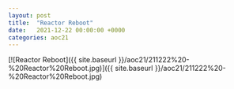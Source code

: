 ```yaml
---
layout: post
title:  "Reactor Reboot"
date:   2021-12-22 00:00:00 +0000
categories: aoc21
---
```


[![Reactor Reboot]({{ site.baseurl }}/aoc21/211222%20-%20Reactor%20Reboot.jpg)]({{ site.baseurl }}/aoc21/211222%20-%20Reactor%20Reboot.jpg)


